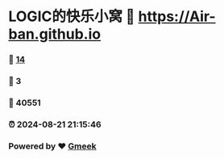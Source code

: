 # LOGIC的快乐小窝 :link: https://Air-ban.github.io 
### :page_facing_up: [14](https://Air-ban.github.io/tag.html) 
### :speech_balloon: 3 
### :hibiscus: 40551 
### :alarm_clock: 2024-08-21 21:15:46 
### Powered by :heart: [Gmeek](https://github.com/Meekdai/Gmeek)
